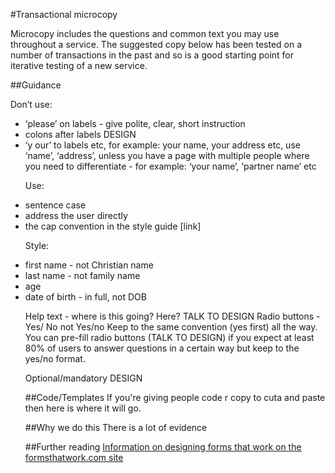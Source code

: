 #Transactional microcopy
<p>Microcopy includes the questions and common text you may use throughout a service. The suggested copy below has been tested on a number of transactions in the past and so is a good starting point for iterative testing of a new service. </p>

##Guidance
<p>Don’t use:</p>
<ul>
<li>&lsquo;please&rsquo; on labels - give polite, clear, short instruction
<li>colons after labels DESIGN
<li>&lsquo;y  our&rsquo; to labels etc, for example: your name, your address etc, use &lsquo;name&rsquo;, &lsquo;address&rsquo;, unless you have a page with multiple people where you need to differentiate - for example: &lsquo;your name&rsquo;, ‘partner name&rsquo; etc
</li>

<p>Use:</p>
<li>sentence case 
<li>address the user directly 
<li>the cap convention in the style guide [link]
</li>

<p>Style:</p>
<li>first name - not Christian name
<li>last name - not family name
<li>age
<li>date of birth - in full, not DOB
</li>

Help text - where is this going? Here? TALK TO DESIGN
Radio buttons - Yes/ No not Yes/no 
Keep to the same convention (yes first) all the way. You can pre-fill radio buttons (TALK TO DESIGN) if you expect at least 80% of users to answer questions in a certain way but keep to the yes/no format.


Optional/mandatory
DESIGN

##Code/Templates
If you're giving people code r copy to cuta and paste then here is where it will go.

##Why we do this
There is a lot of evidence

##Further reading
[Information on designing forms that work on the formsthatwork.com site](http://www.formsthatwork.com/TheArtOfWritingVeryLittle )
